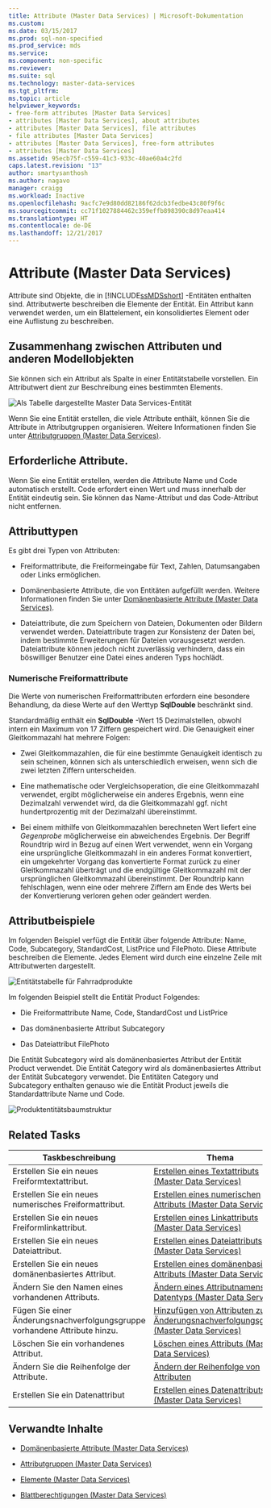 ```yaml
---
title: Attribute (Master Data Services) | Microsoft-Dokumentation
ms.custom: 
ms.date: 03/15/2017
ms.prod: sql-non-specified
ms.prod_service: mds
ms.service: 
ms.component: non-specific
ms.reviewer: 
ms.suite: sql
ms.technology: master-data-services
ms.tgt_pltfrm: 
ms.topic: article
helpviewer_keywords:
- free-form attributes [Master Data Services]
- attributes [Master Data Services], about attributes
- attributes [Master Data Services], file attributes
- file attributes [Master Data Services]
- attributes [Master Data Services], free-form attributes
- attributes [Master Data Services]
ms.assetid: 95ecb75f-c559-41c3-933c-40ae60a4c2fd
caps.latest.revision: "13"
author: smartysanthosh
ms.author: nagavo
manager: craigg
ms.workload: Inactive
ms.openlocfilehash: 9acfc7e9d80dd82186f62dcb3fedbe43c80f9f6c
ms.sourcegitcommit: cc71f1027884462c359effb898390c8d97eaa414
ms.translationtype: HT
ms.contentlocale: de-DE
ms.lasthandoff: 12/21/2017
---
```

# <a name="attributes-master-data-services"></a>Attribute (Master Data Services)
  Attribute sind Objekte, die in [!INCLUDE[ssMDSshort](../includes/ssmdsshort-md.md)] -Entitäten enthalten sind. Attributwerte beschreiben die Elemente der Entität. Ein Attribut kann verwendet werden, um ein Blattelement, ein konsolidiertes Element oder eine Auflistung zu beschreiben.  
  
## <a name="how-attributes-relate-to-other-model-objects"></a>Zusammenhang zwischen Attributen und anderen Modellobjekten  
 Sie können sich ein Attribut als Spalte in einer Entitätstabelle vorstellen. Ein Attributwert dient zur Beschreibung eines bestimmten Elements.  
  
 ![Als Tabelle dargestellte Master Data Services-Entität](../master-data-services/media/mds-conc-entity-table.gif "Master Data Services Entity Represented as Table")  
  
 Wenn Sie eine Entität erstellen, die viele Attribute enthält, können Sie die Attribute in Attributgruppen organisieren. Weitere Informationen finden Sie unter [Attributgruppen &#40;Master Data Services&#41;](../master-data-services/attribute-groups-master-data-services.md).  
  
## <a name="required-attributes"></a>Erforderliche Attribute.  
 Wenn Sie eine Entität erstellen, werden die Attribute Name und Code automatisch erstellt. Code erfordert einen Wert und muss innerhalb der Entität eindeutig sein. Sie können das Name-Attribut und das Code-Attribut nicht entfernen.  
  
## <a name="attribute-types"></a>Attributtypen  
 Es gibt drei Typen von Attributen:  
  
-   Freiformattribute, die Freiformeingabe für Text, Zahlen, Datumsangaben oder Links ermöglichen.  
  
-   Domänenbasierte Attribute, die von Entitäten aufgefüllt werden. Weitere Informationen finden Sie unter [Domänenbasierte Attribute &#40;Master Data Services&#41;](../master-data-services/domain-based-attributes-master-data-services.md).  
  
-   Dateiattribute, die zum Speichern von Dateien, Dokumenten oder Bildern verwendet werden. Dateiattribute tragen zur Konsistenz der Daten bei, indem bestimmte Erweiterungen für Dateien vorausgesetzt werden. Dateiattribute können jedoch nicht zuverlässig verhindern, dass ein böswilliger Benutzer eine Datei eines anderen Typs hochlädt.  
  
### <a name="numeric-free-form-attributes"></a>Numerische Freiformattribute  
 Die Werte von numerischen Freiformattributen erfordern eine besondere Behandlung, da diese Werte auf den Werttyp **SqlDouble** beschränkt sind.  
  
 Standardmäßig enthält ein **SqlDouble** -Wert 15 Dezimalstellen, obwohl intern ein Maximum von 17 Ziffern gespeichert wird. Die Genauigkeit einer Gleitkommazahl hat mehrere Folgen:  
  
-   Zwei Gleitkommazahlen, die für eine bestimmte Genauigkeit identisch zu sein scheinen, können sich als unterschiedlich erweisen, wenn sich die zwei letzten Ziffern unterscheiden.  
  
-   Eine mathematische oder Vergleichsoperation, die eine Gleitkommazahl verwendet, ergibt möglicherweise ein anderes Ergebnis, wenn eine Dezimalzahl verwendet wird, da die Gleitkommazahl ggf. nicht hundertprozentig mit der Dezimalzahl übereinstimmt.  
  
-   Bei einem mithilfe von Gleitkommazahlen berechneten Wert liefert eine *Gegenprobe* möglicherweise ein abweichendes Ergebnis. Der Begriff Roundtrip wird in Bezug auf einen Wert verwendet, wenn ein Vorgang eine ursprüngliche Gleitkommazahl in ein anderes Format konvertiert, ein umgekehrter Vorgang das konvertierte Format zurück zu einer Gleitkommazahl überträgt und die endgültige Gleitkommazahl mit der ursprünglichen Gleitkommazahl übereinstimmt. Der Roundtrip kann fehlschlagen, wenn eine oder mehrere Ziffern am Ende des Werts bei der Konvertierung verloren gehen oder geändert werden.  
  
## <a name="attribute-examples"></a>Attributbeispiele  
 Im folgenden Beispiel verfügt die Entität über folgende Attribute: Name, Code, Subcategory, StandardCost, ListPrice und FilePhoto. Diese Attribute beschreiben die Elemente. Jedes Element wird durch eine einzelne Zeile mit Attributwerten dargestellt.  
  
 ![Entitätstabelle für Fahrradprodukte](../master-data-services/media/mds-conc-entity-table-w-data.gif "Bike Product Entity Table")  
  
 Im folgenden Beispiel stellt die Entität Product Folgendes:  
  
-   Die Freiformattribute Name, Code, StandardCost und ListPrice  
  
-   Das domänenbasierte Attribut Subcategory  
  
-   Das Dateiattribut FilePhoto  
  
 Die Entität Subcategory wird als domänenbasiertes Attribut der Entität Product verwendet. Die Entität Category wird als domänenbasiertes Attribut der Entität Subcategory verwendet. Die Entitäten Category und Subcategory enthalten genauso wie die Entität Product jeweils die Standardattribute Name und Code.  
  
 ![Produktentitätsbaumstruktur](../master-data-services/media/mds-conc-entity-ui.gif "Product Entity Tree Structure")  
  
## <a name="related-tasks"></a>Related Tasks  
  
|Taskbeschreibung|Thema|  
|----------------------|-----------|  
|Erstellen Sie ein neues Freiformtextattribut.|[Erstellen eines Textattributs &#40;Master Data Services&#41;](../master-data-services/create-a-text-attribute-master-data-services.md)|  
|Erstellen Sie ein neues numerisches Freiformattribut.|[Erstellen eines numerischen Attributs &#40;Master Data Services&#41;](../master-data-services/create-a-numeric-attribute-master-data-services.md)|  
|Erstellen Sie ein neues Freiformlinkattribut.|[Erstellen eines Linkattributs &#40;Master Data Services&#41;](../master-data-services/create-a-link-attribute-master-data-services.md)|  
|Erstellen Sie ein neues Dateiattribut.|[Erstellen eines Dateiattributs &#40;Master Data Services&#41;](../master-data-services/create-a-file-attribute-master-data-services.md)|  
|Erstellen Sie ein neues domänenbasiertes Attribut.|[Erstellen eines domänenbasierten Attributs &#40;Master Data Services&#41;](../master-data-services/create-a-domain-based-attribute-master-data-services.md)|  
|Ändern Sie den Namen eines vorhandenen Attributs.|[Ändern eines Attributnamens und Datentyps &#40;Master Data Services&#41;](../master-data-services/change-an-attribute-name-and-data-type-master-data-services.md)|  
|Fügen Sie einer Änderungsnachverfolgungsgruppe vorhandene Attribute hinzu.|[Hinzufügen von Attributen zu einer Änderungsnachverfolgungsgruppe &#40;Master Data Services&#41;](../master-data-services/add-attributes-to-a-change-tracking-group-master-data-services.md)|  
|Löschen Sie ein vorhandenes Attribut.|[Löschen eines Attributs &#40;Master Data Services&#41;](../master-data-services/delete-an-attribute-master-data-services.md)|  
|Ändern Sie die Reihenfolge der Attribute.|[Ändern der Reihenfolge von Attributen](../master-data-services/change-the-order-of-attributes.md)|  
|Erstellen Sie ein Datenattribut|[Erstellen eines Datenattributs &#40;Master Data Services&#41;](../master-data-services/create-a-date-attribute-master-data-services.md)|  
  
## <a name="related-content"></a>Verwandte Inhalte  
  
-   [Domänenbasierte Attribute &#40;Master Data Services&#41;](../master-data-services/domain-based-attributes-master-data-services.md)  
  
-   [Attributgruppen &#40;Master Data Services&#41;](../master-data-services/attribute-groups-master-data-services.md)  
  
-   [Elemente &#40;Master Data Services&#41;](../master-data-services/members-master-data-services.md)  
  
-   [Blattberechtigungen &#40;Master Data Services&#41;](../master-data-services/leaf-permissions-master-data-services.md)
  
